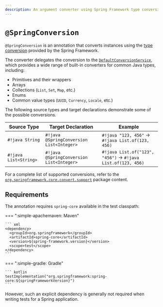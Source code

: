 ```yaml
---
description: An argument converter using Spring Framework type conversion
---
```


# `@SpringConversion`

`@SpringConversion` is an annotation that converts instances using the
[type conversion](https://docs.spring.io/spring-framework/reference/core/validation/convert.html)
provided by the Spring Framework.

The converter delegates the conversion to the
[`DefaultConversionService`](https://docs.spring.io/spring-framework/docs/current/javadoc-api/org/springframework/core/convert/support/DefaultConversionService.html),
which provides a wide range of built-in converters for common Java types, including:

* Primitives and their wrappers
* Arrays
* Collections (`List`, `Set`, `Map`, etc.)
* Enums
* Common value types (`UUID`, `Currency`, `Locale`, etc.)

The following source types and target declarations demonstrate some of the possible conversions.

| Source Type           | Target Declaration                       | Example                                                     |
|-----------------------|------------------------------------------|-------------------------------------------------------------|
| `#!java String`       | `#!java @SpringConversion List<Integer>` | `#!java "123, 456"` → `#!java List.of(123, 456)`            |
| `#!java List<String>` | `#!java @SpringConversion List<Integer>` | `#!java List.of("123", "456")` → `#!java List.of(123, 456)` |

For a complete list of supported conversions, refer to the
[`org.springframework.core.convert.support`](https://github.com/spring-projects/spring-framework/tree/main/spring-core/src/main/java/org/springframework/core/convert/support)
package content.

## Requirements

The annotation requires `spring-core` available in the test classpath:

=== ":simple-apachemaven: Maven"

    ``` xml
    <dependency>
      <groupId>org.springframework</groupId>
      <artifactId>spring-core</artifactId>
      <version>${spring-framework.version}</version>
      <scope>test</scope>
    </dependency>
    ```

=== ":simple-gradle: Gradle"

    ``` kotlin
    testImplementation("org.springframework:spring-core:${springFrameworkVersion}")
    ```

However, such an explicit dependency is generally not required when writing tests for a Spring application.
